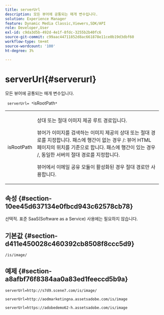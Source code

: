 ```yaml
---
title: serverUrl
description: 모든 뷰어에 공통되는 매개 변수입니다.
solution: Experience Manager
feature: Dynamic Media Classic,Viewers,SDK/API
role: Developer,User
exl-id: c9da3d5b-492d-4e1f-8fdc-3255b2b40fc6
source-git-commit: c99aac44711852d8ac661878e11ce0b19d3dbf60
workflow-type: tm+mt
source-wordcount: '100'
ht-degree: 3%

---
```


# serverUrl{#serverurl}

모든 뷰어에 공통되는 매개 변수입니다.

` serverUrl= *`isRootPath`*`

<table id="table_9B98C97485DD4DEB8A6ECBCE8DF6B886"> 
 <tbody> 
  <tr> 
   <td colname="col1"> <p> <span class="codeph"> <span class="varname"> isRootPath</span> </span> </p> </td> 
   <td colname="col2"> <p>상대 또는 절대 이미지 제공 루트 경로입니다. </p> <p> 뷰어가 이미지를 검색하는 이미지 제공의 상대 또는 절대 경로를 지정합니다. 패스에 행간이 없는 경우 <span class="filepath"> /</span>: 뷰어 HTML 페이지의 위치를 기준으로 합니다. 패스에 행간이 있는 경우 <span class="filepath"> /</span>, 동일한 서버의 절대 경로를 지정합니다. </p> <p> 뷰어에서 이메일 공유 모듈이 활성화된 경우 절대 경로만 사용합니다. </p> </td> 
  </tr> 
 </tbody> 
</table>

## 속성 {#section-10ee45d637134e0fbcd943c62578cb78}

선택적. 표준 SaaS(Software as a Service) 사용에는 필요하지 않습니다.

## 기본값 {#section-d411e450028c460392cb8508f8ccc5d9}

`/is/image/`

## 예제 {#section-a8afbf76f8384aa0a83ed1feeccd5b9a}

```
serverUrl=http://s7d9.scene7.com/is/image/
```

```
serverUrl=http://aodmarketingna.assetsadobe.com/is/image
```

```
serverUrl=https://adobedemo62-h.assetsadobe.com/is/image
```
